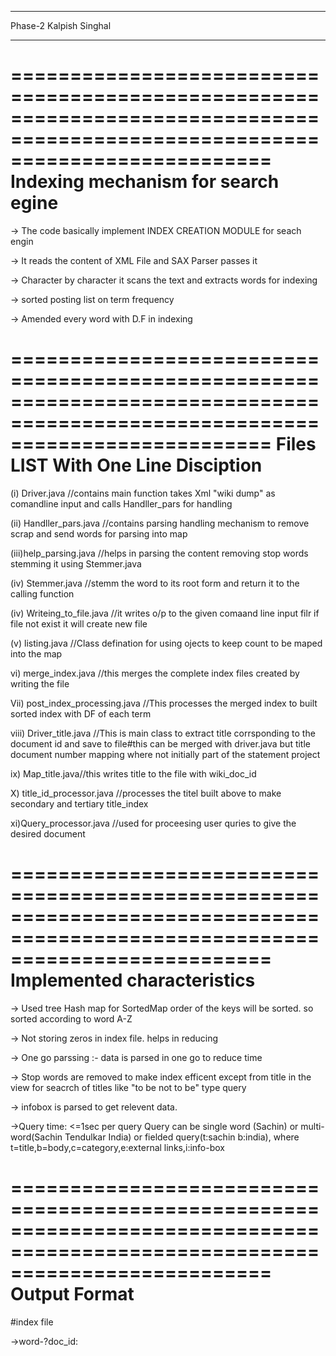 ____________________________________________________________________________________________________________________________________________
Phase-2
Kalpish Singhal
____________________________________________________________________________________________________________________________________________
==============================================================================================================================
	           Indexing mechanism for search egine 
==============================================================================================================================

-> The code basically implement INDEX CREATION MODULE for seach engin 

-> It reads the content of XML File and SAX Parser passes it

-> Character by character it scans the text and extracts words for indexing

-> sorted posting list on term frequency

-> Amended every word with D.F in indexing 

==============================================================================================================================
	           Files LIST With One Line Disciption
==============================================================================================================================

(i)  Driver.java //contains main function takes Xml "wiki dump" as comandline input and calls Handller_pars for handling 

(ii) Handller_pars.java //contains parsing handling mechanism to remove scrap and send words for parsing into map

(iii)help_parsing.java //helps in parsing the content removing stop words stemming it using Stemmer.java

(iv) Stemmer.java //stemm the word to its root form and return it to the calling function 

(iv) Writeing_to_file.java //it writes o/p to the given comaand line input filr if file not exist it will create new file 

(v)  listing.java //Class defination for using ojects to keep count to be maped into the map 

vi) merge_index.java //this merges the complete index files created by writing the file

Vii) post_index_processing.java //This processes the merged index to built sorted index with DF of each term 

viii) Driver_title.java //This is main class to extract title corrsponding to the document id and save to file#this can be merged with 
driver.java but title document number mapping where not initially part of the statement project

ix) Map_title.java//this writes title to the file with wiki_doc_id

X) title_id_processor.java //processes the titel built above to make secondary and tertiary title_index

xi)Query_processor.java //used for proceesing user quries to give the  desired document 


==============================================================================================================================
	            Implemented characteristics
==============================================================================================================================


-> Used tree Hash map for SortedMap order of the keys will be sorted. so sorted according to word A-Z

-> Not storing zeros in index file. helps in reducing 

-> One go parssing :- data is parsed in one go to reduce time 

-> Stop words are removed to make index efficent except from title in the view for seacrch of titles like "to be not to be" type query 

-> infobox is parsed to get relevent data.

->Query time: <=1sec per query Query can be single word (Sachin) or multi-word(Sachin Tendulkar India) or fielded query(t:sachin b:india), 
where t=title,b=body,c=category,e:external links,i:info-box

==============================================================================================================================
	            Output Format
==============================================================================================================================

#index file

->word-<df>?doc_id:<title count>,<category count>,<infobox count>,<body count>,<external link count>;..;


eg:-
ledzi-1?6256:,,,1,; # represnt ledzi is in document 6256 1 time in body 


#Query processor

-enter the number of quarries you want to process:<eg:-2>

-enter your query:<enter user query>

-Time taken in Result Generation: ...milisec


#Assumption

	i) xml-wiki dump #present in parent directory of code directory
	
	ii) output folders should be present in parent directory

